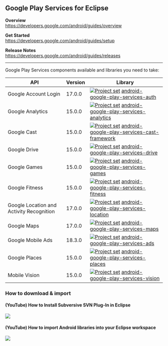 ## Google Play Services for Eclipse

**Overview**<br/>
https://developers.google.com/android/guides/overview

**Get Started**<br/>
https://developers.google.com/android/guides/setup

**Release Notes**<br/>
https://developers.google.com/android/guides/releases

---

Google Play Services components available and libraries you need to take:

| API                                       | Version | Library |
| ---                                       | ---     | ---     |
| Google Account Login                      | 17.0.0  | [<img src="https://goo.gl/1VmF4W" title="Project set" align="top" />](https://raw.githubusercontent.com/dandar3/android-google-play-services-auth/17.0.0/.projectset)             [android-google-play-services-auth](https://github.com/dandar3/android-google-play-services-auth/tree/17.0.0)                       |
| Google Analytics                          | 15.0.0  | [<img src="https://goo.gl/1VmF4W" title="Project set" align="top" />](https://raw.githubusercontent.com/dandar3/android-google-play-services-analytics/15.0.0/.projectset)        [android-google-play-services-analytics](https://github.com/dandar3/android-google-play-services-analytics/tree/15.0.0)             |
| Google Cast                               | 15.0.0  | [<img src="https://goo.gl/1VmF4W" title="Project set" align="top" />](https://raw.githubusercontent.com/dandar3/android-google-play-services-cast-framework/15.0.0/.projectset)   [android-google-play-services-cast-framework](https://github.com/dandar3/android-google-play-services-cast-framework/tree/15.0.0)   |
| Google Drive                              | 15.0.0  | [<img src="https://goo.gl/1VmF4W" title="Project set" align="top" />](https://raw.githubusercontent.com/dandar3/android-google-play-services-drive/15.0.0/.projectset)            [android-google-play-services-drive](https://github.com/dandar3/android-google-play-services-drive/tree/15.0.0)                     |
| Google Games                              | 15.0.0  | [<img src="https://goo.gl/1VmF4W" title="Project set" align="top" />](https://raw.githubusercontent.com/dandar3/android-google-play-services-games/15.0.0/.projectset)            [android-google-play-services-games](https://github.com/dandar3/android-google-play-services-games/tree/15.0.0)                     |
| Google Fitness                            | 15.0.0  | [<img src="https://goo.gl/1VmF4W" title="Project set" align="top" />](https://raw.githubusercontent.com/dandar3/android-google-play-services-fitness/15.0.0/.projectset)          [android-google-play-services-fitness](https://github.com/dandar3/android-google-play-services-fitness/tree/15.0.0)                 |
| Google Location and Activity Recognition  | 17.0.0  | [<img src="https://goo.gl/1VmF4W" title="Project set" align="top" />](https://raw.githubusercontent.com/dandar3/android-google-play-services-location/17.0.0/.projectset)         [android-google-play-services-location](https://github.com/dandar3/android-google-play-services-location/tree/17.0.0)               |
| Google Maps                               | 17.0.0  | [<img src="https://goo.gl/1VmF4W" title="Project set" align="top" />](https://raw.githubusercontent.com/dandar3/android-google-play-services-maps/17.0.0/.projectset)             [android-google-play-services-maps](https://github.com/dandar3/android-google-play-services-maps/tree/17.0.0)                       |
| Google Mobile Ads                         | 18.3.0  | [<img src="https://goo.gl/1VmF4W" title="Project set" align="top" />](https://raw.githubusercontent.com/dandar3/android-google-play-services-ads/18.3.0/.projectset)              [android-google-play-services-ads](https://github.com/dandar3/android-google-play-services-ads/tree/18.3.0)                         |
| Google Places                             | 15.0.0  | [<img src="https://goo.gl/1VmF4W" title="Project set" align="top" />](https://raw.githubusercontent.com/dandar3/android-google-play-services-places/15.0.0/.projectset)           [android-google-play-services-places](https://github.com/dandar3/android-google-play-services-places/tree/15.0.0)                   |
| Mobile Vision                             | 15.0.0  | [<img src="https://goo.gl/1VmF4W" title="Project set" align="top" />](https://raw.githubusercontent.com/dandar3/android-google-play-services-vision/15.0.0/.projectset)           [android-google-play-services-vision](https://github.com/dandar3/android-google-play-services-vision/tree/15.0.0)                   |

### How to download & import
 
#### (YouTube) How to Install Subversive SVN Plug-In in Eclipse
<a href="http://www.youtube.com/watch?v=04L4rkykWZw" target="_blank"><img src="http://img.youtube.com/vi/04L4rkykWZw/0.jpg" /></a>

#### (YouTube) How to import Android libraries into your Eclipse workspace
<a href="http://www.youtube.com/watch?v=ytRSnjp56tA" target="_blank"><img src="http://img.youtube.com/vi/ytRSnjp56tA/0.jpg" /></a>
